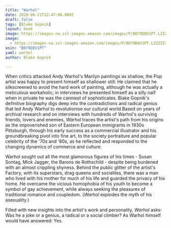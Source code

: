 ```yaml
---
title: "Warhol"
date: 2020-06-21T22:47:06.000Z
draft: false
tags: [Blake Gopnik]
layout: book
image: https://images-na.ssl-images-amazon.com/images/P/B079DQV1PT.LZZZZZZZ.jpg
image: 
  - https://images-na.ssl-images-amazon.com/images/P/B079DQV1PT.LZZZZZZZ.jpg
asin: "B079DQV1PT"
yaml: warhol
author: Blake Gopnik

---
```


When critics attacked Andy Warhol's Marilyn paintings as shallow, the Pop artist was happy to present himself as shallower still: He claimed that he silkscreened to avoid the hard work of painting, although he was actually a meticulous workaholic; in interviews he presented himself as a silly naïf when in private he was the canniest of sophisticates. Blake Gopnik's definitive biography digs deep into the contradictions and radical genius that led Andy Warhol to revolutionise our cultural world.Based on years of archival research and on interviews with hundreds of Warhol's surviving friends, lovers and enemies, *Warhol* traces the artist's path from his origins as the impoverished son of Eastern European immigrants in 1930s Pittsburgh, through his early success as a commercial illustrator and his groundbreaking pivot into fine art, to the society portraiture and popular celebrity of the '70s and '80s, as he reflected and responded to the changing dynamics of commerce and culture.

Warhol sought out all the most glamorous figures of his times - Susan Sontag, Mick Jagger, the Barons de Rothschild - despite being burdened with an almost crippling shyness. Behind the public glitter of the artist's Factory, with its superstars, drag queens and socialites, there was a man who lived with his mother for much of his life and guarded the privacy of his home. He overcame the vicious homophobia of his youth to become a symbol of gay achievement, while always seeking the pleasures of traditional romance and coupledom. (*Warhol* explodes the myth of his asexuality.)

Filled with new insights into the artist's work and personality, *Warhol* asks: Was he a joke or a genius, a radical or a social climber? As Warhol himself would have answered: Yes.